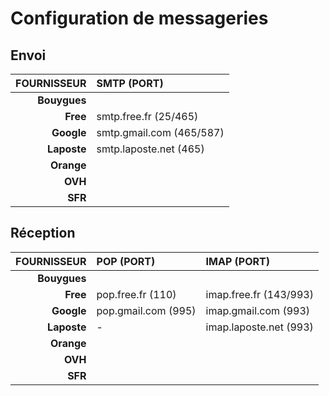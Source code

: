 # Configuration de messageries

## Envoi

|FOURNISSEUR|SMTP (PORT)|
|--:|:--|
|**Bouygues**||
|**Free**|smtp.free.fr (25/465)|
|**Google**|smtp.gmail.com (465/587)|
|**Laposte**|smtp.laposte.net (465)|
|**Orange**||
|**OVH**||
|**SFR**||

## Réception

|FOURNISSEUR|POP (PORT)|IMAP (PORT)|
|--:|:--|:--|
|**Bouygues**|||
|**Free**|pop.free.fr (110)|imap.free.fr (143/993)|
|**Google**|pop.gmail.com (995)|imap.gmail.com (993)|
|**Laposte**|-|imap.laposte.net (993)|
|**Orange**|||
|**OVH**|||
|**SFR**|||
